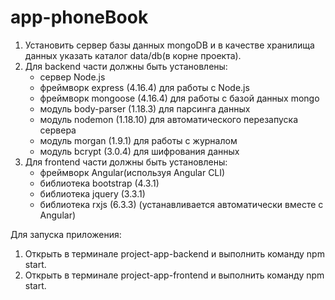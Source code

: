 # app-phoneBook
1) Установить сервер базы данных mongoDB и в качестве хранилища данных указать каталог data/db(в корне проекта).    
2) Для backend части должны быть установлены:    
   - сервер Node.js     
   - фреймворк express (4.16.4) для работы с Node.js   
   - фреймворк mongoose (4.16.4) для работы с базой данных mongo  
   - модуль body-parser (1.18.3) для парсинга данных    
   - модуль nodemon (1.18.10) для автоматического перезапуска сервера  
   - модуль morgan (1.9.1) для работы с журналом  
   - модуль bcrypt (3.0.4) для шифрования данных   
3) Для frontend части должны быть установлены:   
   - фреймворк Angular(используя Angular CLI)   
   - библиотека bootstrap (4.3.1)   
   - библиотека jquery (3.3.1)   
   - библиотека rxjs (6.3.3) (устанавливается автоматически вместе с Angular)      
   
Для запуска приложения:   
1. Открыть в терминале project-app-backend и выполнить команду npm start.  
2. Открыть в терминале project-app-frontend и выполнить команду npm start.  
